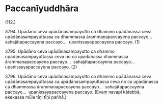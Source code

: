 

# Paccanīyuddhāra





(112.)

3794\. Upādāno ceva upādānasampayutto ca dhammo upādānassa ceva upādānasampayuttassa ca dhammassa ārammaṇapaccayena paccayo…  sahajātapaccayena paccayo…  upanissayapaccayena paccayo. (1)

3795\. Upādāno ceva upādānasampayutto ca dhammo upādānasampayuttassa ceva no ca upādānassa dhammassa ārammaṇapaccayena paccayo…  sahajātapaccayena paccayo…  upanissayapaccayena paccayo. (2)

3796\. Upādāno ceva upādānasampayutto ca dhammo upādānassa ceva upādānasampayuttassa ca upādānasampayuttassa ceva no ca upādānassa ca dhammassa ārammaṇapaccayena paccayo…  sahajātapaccayena paccayo…  upanissayapaccayena paccayo. (Evaṃ navapi kātabbā, ekekassa mūle tīṇi tīṇi pañhā.)



